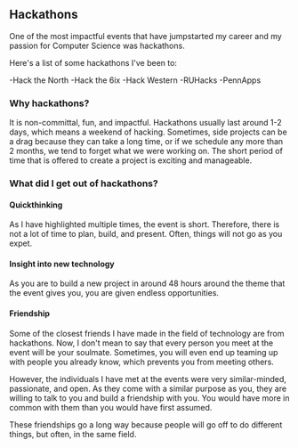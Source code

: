 ## Hackathons

One of the most impactful events that have jumpstarted my career and my passion for Computer Science was hackathons.

Here's a list of some hackathons I've been to:

-Hack the North
-Hack the 6ix
-Hack Western
-RUHacks
-PennApps


### Why hackathons?

It is non-committal, fun, and impactful. Hackathons usually last around 1-2 days, which means a weekend of hacking. Sometimes, side projects can be a drag because they can take a long time, or if we schedule any more than 2 months, we tend to forget what we were working on. The short period of time that is offered to create a project is exciting and manageable.

### What did I get out of hackathons?

#### Quickthinking

As I have highlighted multiple times, the event is short. Therefore, there is not a lot of time to plan, build, and present. Often, things will not go as you expet. 

#### Insight into new technology

As you are to build a new project in around 48 hours around the theme that the event gives you, you are given endless opportunities. 


#### Friendship

Some of the closest friends I have made in the field of technology are from hackathons. Now, I don't mean to say that every person you meet at the event will be your soulmate. Sometimes, you will even end up teaming up with people you already know, which prevents you from meeting others. 

However, the individuals I have met at the events were very similar-minded, passionate, and open. As they come with a similar purpose as you, they are willing to talk to you and build a friendship with you. You would have more in common with them than you would have first assumed. 

These friendships go a long way because people will go off to do different things, but often, in the same field. 